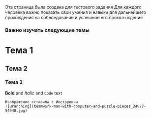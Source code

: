 Эта страница была создана для тестового задания
Для каждого человека важно показать свои умения и навыки для дальнейшего прохождения на собеседование и успешное его прохоэ+ждение

### Важно изучать следующие темы



# Тема 1
## Тема  2
### Тема  3



**Bold** and _Italic_ and `Code` text


```
Изображение вставила с Инструкции  
![Branching](teamwork-man-with-computer-and-puzzle-pieces_24877-54948.jpg)

